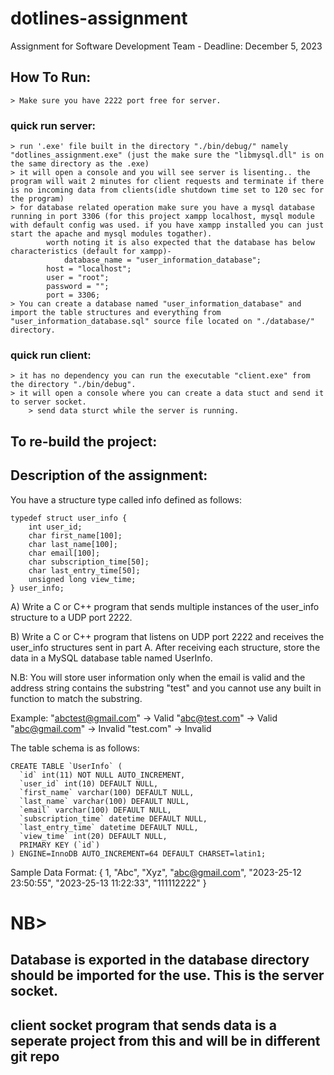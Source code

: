 # dotlines-assignment
Assignment for Software Development Team - Deadline: December 5, 2023

## How To Run:
	> Make sure you have 2222 port free for server. 
### quick run server:
	> run '.exe' file built in the directory "./bin/debug/" namely "dotlines_assignment.exe" (just the make sure the "libmysql.dll" is on the same directory as the .exe)
 	> it will open a console and you will see server is lisenting.. the program will wait 2 minutes for client requests and terminate if there is no incoming data from clients(idle shutdown time set to 120 sec for the program)
   	> for database related operation make sure you have a mysql database running in port 3306 (for this project xampp localhost, mysql module with default config was used. if you have xampp installed you can just start the apache and mysql modules togather).
    		worth noting it is also expected that the database has below characteristics (default for xampp)-
      			database_name = "user_information_database";
			host = "localhost";
			user = "root";
			password = "";
			port = 3306;
   	> You can create a database named "user_information_database" and import the table structures and everything from "user_information_database.sql" source file located on "./database/" directory.
### quick run client:
  	> it has no dependency you can run the executable "client.exe" from the directory "./bin/debug".
   	> it will open a console where you can create a data stuct and send it to server socket.
    	> send data sturct while the server is running.

## To re-build the project:
	

## Description of the assignment:
You have a structure type called info defined as follows:

	typedef struct user_info {
		int user_id;
		char first_name[100];
		char last_name[100];
		char email[100];
		char subscription_time[50];
		char last_entry_time[50];
		unsigned long view_time;
	} user_info;

A) Write a C or C++ program that sends multiple instances of the user_info structure to a UDP port 2222.

B) Write a C or C++ program that listens on UDP port 2222 and receives the user_info structures sent in part A. 
   After receiving each structure, store the data in a MySQL database table named UserInfo.
   
   N.B: You will store user information only when the email is valid and the address string contains the substring "test" 
		and you cannot use any built in function to match the substring.
   
   Example: 
		"abctest@gmail.com" -> Valid
		"abc@test.com" -> Valid
		"abc@gmail.com" -> Invalid
		"test.com" -> Invalid
   
The table schema is as follows:

	CREATE TABLE `UserInfo` (
	  `id` int(11) NOT NULL AUTO_INCREMENT,
	  `user_id` int(10) DEFAULT NULL,
	  `first_name` varchar(100) DEFAULT NULL,
	  `last_name` varchar(100) DEFAULT NULL,
	  `email` varchar(100) DEFAULT NULL,
	  `subscription_time` datetime DEFAULT NULL,
	  `last_entry_time` datetime DEFAULT NULL,
	  `view_time` int(20) DEFAULT NULL,
	  PRIMARY KEY (`id`)
	) ENGINE=InnoDB AUTO_INCREMENT=64 DEFAULT CHARSET=latin1;


Sample Data Format:
{
	1,
	"Abc",
	"Xyz",
	"abc@gmail.com",
	"2023-25-12 23:50:55",
	"2023-25-13 11:22:33",
	"111112222"
}


# NB>
## Database is exported in the database directory should be imported for the use. This is the server socket.
## client socket program that sends data is a seperate project from this and will be in different git repo
